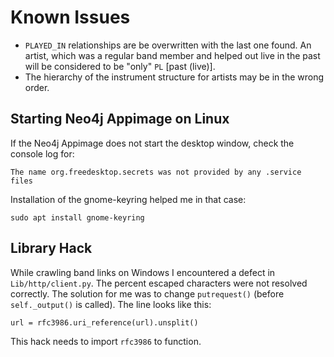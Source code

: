 # Known Issues

* `PLAYED_IN` relationships are be overwritten with the last one found. An artist, which was a regular
    band member and helped out live in the past will be considered to be "only" `PL` [past (live)]. 
* The hierarchy of the instrument structure for artists may be in the wrong order.

## Starting Neo4j Appimage on Linux

If the Neo4j Appimage does not start the desktop window, check the console log for:

    The name org.freedesktop.secrets was not provided by any .service files
    
Installation of the gnome-keyring helped me in that case:

    sudo apt install gnome-keyring

## Library Hack

While crawling band links on Windows I encountered a defect in `Lib/http/client.py`. The percent escaped characters were
not resolved correctly. The solution for me was to change `putrequest()` (before `self._output()` is called). The line
looks like this:

    url = rfc3986.uri_reference(url).unsplit()
    
This hack needs to import `rfc3986` to function.
